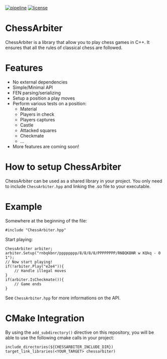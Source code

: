 [![pipeline](https://gitlab.com/manzerbredes/chessarbiter/badges/main/pipeline.svg)](https://gitlab.com/manzerbredes/chessarbiter/-/commits/main)
[![license](https://img.shields.io/badge/License-LGPL_v3-blue.svg)](https://www.gnu.org/licenses/lgpl-3.0)

# ChessArbiter
ChessArbiter is a library that allow you to play chess games in C++. It ensures that all the rules of classical chess are followed.

# Features
- No external dependencies
- Simple/Minimal API
- FEN parsing/serializing
- Setup a position a play moves
- Perform various tests on a position:
  - Material
  - Players in check
  - Players captures
  - Castle
  - Attacked squares
  - Checkmate
  - ...
- More features are coming soon!

# How to setup ChessArbiter
ChessArbiter can be used as a shared library in your project.
You only need to include `ChessArbiter.hpp` and linking the .so file to your executable.

# Example
Somewhere at the beginning of the file:

    #include "ChessArbiter.hpp"

Start playing:

    ChessArbiter arbiter;
    arbiter.Setup("rnbqkbnr/pppppppp/8/8/8/8/PPPPPPPP/RNBQKBNR w KQkq - 0 1");
    // Now start playing!
    if(!arbiter.Play("e2e4")){
        // Handle illegal moves
    }
    if(arbiter.IsCheckmate()){
        // Game ends
    }

See `ChessArbiter.hpp` for more informations on the API.

# CMake Integration
By using the `add_subdirectory()` directive on this repository, you will be able to use the following cmake calls in your project:

    include_directories(${CHESSARBITER_INCLUDE_DIR})
    target_link_libraries(<YOUR_TARGET> chessarbiter)

